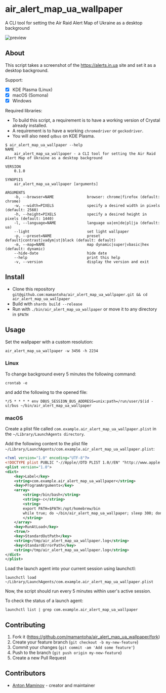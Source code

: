 # air_alert_map_ua_wallpaper

A CLI tool for setting the Air Raid Alert Map of Ukraine as a desktop background

![preview](preview.png)

## About

This script takes a screenshot of the <https://alerts.in.ua> site and set it as a desktop background.

Support:

- [x] KDE Plasma (Linux)
- [x] macOS (Somona)
- [x] Windows

Required libraries:

- To build this script, a requirement is to have a working version of Crystal already installed.
- A requirement is to have a working `chromedriver` or `geckodriver`.
- You will also need `qdbus` on KDE Plasma.

```
$ air_alert_map_ua_wallpaper --help
NAME
    air_alert_map_ua_wallpaper - a CLI tool for setting the Air Raid Alert Map of Ukraine as a desktop background

VERSION
    0.1.0

SYNOPSIS
    air_alert_map_ua_wallpaper [arguments]

ARGUMENTS
    -b, --browser=NAME               browser: chrome|firefox (default: chrome)
    -w, --width=PIXELS               specify a desired width in pixels (default: 2560)
    -h, --height=PIXELS              specify a desired height in pixels (default: 1440)
    -l, --language=NAME              language ua|en|de|pl|ja (default: ua)
    --light                          set light wallpaper
    -p, --preset=NAME                preset default|contrast|vadym|st|black (default: default)
    -m, --map=NAME                   map dynamic|super|vbasic|hex (default: dynamic)
    --hide-date                      hide date
    --help                           print this help
    -v, --version                    display the version and exit
```

## Install

- Clone this repository `git@github.com:mamantoha/air_alert_map_ua_wallpaper.git && cd air_alert_map_ua_wallpaper`
- Build with `shards build --release`
- Run with `./bin/air_alert_map_ua_wallpaper` or move it to any directory in `$PATH`

## Usage

Set the wallpaper with a custom resolution:

```
air_alert_map_ua_wallpaper -w 3456 -h 2234
```

### Linux

To change background every 5 minutes the following command:

```
crontab -e
```

and add the following to the opened file:

```
*/5 * * * * env DBUS_SESSION_BUS_ADDRESS=unix:path=/run/user/$(id -u)/bus ~/bin/air_alert_map_ua_wallpaper
```

### macOS

Create a plist file called `com.example.air_alert_map_ua_wallpaper.plist` in the `~/Library/LaunchAgents directory`.

Add the following content to the plist file `~/Library/LaunchAgents/com.example.air_alert_map_ua_wallpaper.plist`:

```xml
<?xml version="1.0" encoding="UTF-8"?>
<!DOCTYPE plist PUBLIC "-//Apple//DTD PLIST 1.0//EN" "http://www.apple.com/DTDs/PropertyList-1.0.dtd">
<plist version="1.0">
<dict>
    <key>Label</key>
    <string>com.example.air_alert_map_ua_wallpaper</string>
    <key>ProgramArguments</key>
    <array>
        <string>/bin/bash</string>
        <string>-c</string>
        <string>
        export PATH=$PATH:/opt/homebrew/bin
        while true; do ~/bin/air_alert_map_ua_wallpaper; sleep 300; done
        </string>
    </array>
    <key>RunAtLoad</key>
    <true/>
    <key>StandardOutPath</key>
    <string>/tmp/air_alert_map_ua_wallpaper.log</string>
    <key>StandardErrorPath</key>
    <string>/tmp/air_alert_map_ua_wallpaper.log</string>
</dict>
</plist>
```
Load the launch agent into your current session using launchctl:

```
launchctl load ~/Library/LaunchAgents/com.example.air_alert_map_ua_wallpaper.plist
```

Now, the script should run every 5 minutes within user's active session.

To check the status of a launch agent:

```
launchctl list | grep com.example.air_alert_map_ua_wallpaper
```

## Contributing

1. Fork it (<https://github.com/mamantoha/air_alert_map_ua_wallpaper/fork>)
2. Create your feature branch (`git checkout -b my-new-feature`)
3. Commit your changes (`git commit -am 'Add some feature'`)
4. Push to the branch (`git push origin my-new-feature`)
5. Create a new Pull Request

## Contributors

- [Anton Maminov](https://github.com/mamantoha) - creator and maintainer
